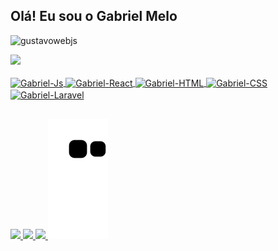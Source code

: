 
## Olá! Eu sou o Gabriel Melo 
<p align="left"> <img src="https://komarev.com/ghpvc/?username=Galase&label=Profile%20views&color=0e75b6&style=flat" alt="gustavowebjs" /> </p>
<div>
 <a href="https://github.com/Galase">
 <img height="180em" src="https://github-readme-stats.vercel.app/api?username=Galase&show_icons=true&theme=dark&include_all_commits=true&count_private=true"/>
</div>
 
<div style="display: inline_block"><br>
 <img align="center" alt="Gabriel-Js" width="40" src="https://cdn.jsdelivr.net/gh/devicons/devicon/icons/javascript/javascript-original.svg">
 <img align="center" alt="Gabriel-React" width="40" src="https://cdn.jsdelivr.net/gh/devicons/devicon/icons/react/react-original.svg">
 <img align="center" alt="Gabriel-HTML" width="40" src="https://cdn.jsdelivr.net/gh/devicons/devicon/icons/html5/html5-original.svg">
 <img align="center" alt="Gabriel-CSS" width="40" src="https://cdn.jsdelivr.net/gh/devicons/devicon/icons/css3/css3-original.svg">
 <img align="center" alt="Gabriel-Laravel" width="40" src='https://cdn.jsdelivr.net/gh/devicons/devicon/icons/laravel/laravel-plain.svg'>
</div>
  
##
 
<div>
 <a href="https://wa.me/+553399914713" target="_blank">
  <img src="https://img.shields.io/badge/WhatsApp-25D366?style=for-the-badge&logo=whatsapp&logoColor=white">
 </a>
 <a href="https://www.instagram.com/galase0408/" target="_blank">
  <img src="https://img.shields.io/badge/-Instagram-%23E4405F?style=for-the-badge&logo=instagram&logoColor=white" target="_blank">
 </a>
 <a href="mailto:galase0408@gmail.com" target="_blank">
   <img src="https://img.shields.io/badge/Gmail-D14836?style=for-the-badge&logo=gmail&logoColor=white" target="_blank">
 </a>
 <img src="https://github.com/Galase/Galase/blob/output/github-contribution-grid-snake.svg">
</div>
